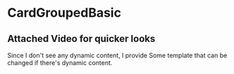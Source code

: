# CardGroupedBasic


## Attached Video for quicker looks
Since I don't see any dynamic content,
I provide Some template that can be changed if there's dynamic content.

